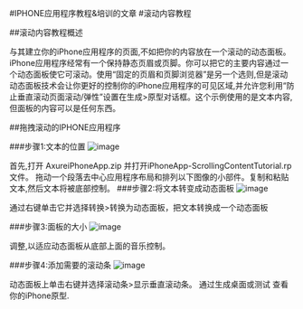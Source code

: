 #IPHONE应用程序教程&培训的文章
#滚动内容教程

##滚动内容教程概述

与其建立你的iPhone应用程序的页面,不如把你的内容放在一个滚动的动态面板。iPhone应用程序经常有一个保持静态页眉或页脚。你可以把它的主要内容通过一个动态面板使它可滚动。使用“固定的页眉和页脚浏览器”是另一个选则,但是滚动动态面板技术会让你更好的控制你的iPhone应用程序的可见区域,并允许您利用“防止垂直滚动页面滚动/弹性”设置在生成>原型对话框。这个示例使用的是文本内容,但面板的内容可以是任何东西。

##拖拽滚动的IPHONE应用程序

###步骤1:文本的位置
![image](https://raw.githubusercontent.com/jikexueyuanwiki/axure/master/iphone-appscrolling-content1.png)

首先,打开 AxureiPhoneApp.zip 并打开iPhoneApp-ScrollingContentTutorial.rp文件。
拖动一个段落去中心应用程序布局和排列以下图像的小部件。复制和粘贴文本,然后文本将被底部控制。
###步骤2:将文本转变成动态面板
![image](https://raw.githubusercontent.com/jikexueyuanwiki/axure/master/iphone-appscrolling-content2.png)

通过右键单击它并选择转换>转换为动态面板，把文本转换成一个动态面板

###步骤3:面板的大小
![image](https://raw.githubusercontent.com/jikexueyuanwiki/axure/master/iphone-appscrolling-content3.png)

调整,以适应动态面板从底部上面的音乐控制。

###步骤4:添加需要的滚动条
![image](https://raw.githubusercontent.com/jikexueyuanwiki/axure/master/iphone-appscrolling-content4.png)

动态面板上单击右键并选择滚动条>显示垂直滚动条。
通过生成桌面或测试 查看你的iPhone原型.











